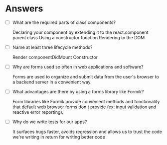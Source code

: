 # Answers

- [ ] What are the required parts of class components?

    Declaring your component by extending it to the react.component parent class
    Using a constructor function
    Rendering to the DOM

- [ ] Name at least three lifecycle methods?

    Render
    componentDidMount
    Constructor

- [ ] Why are forms used so often in web applications and software?

    Forms are used to organize and submit data from the user's browser to a backend server in a convenient way.

- [ ] What advantages are there by using a forms library like Formik?

    Form libraries like Formik provide convenient methods and functionality that default web browser forms don't provide (ex: input validation and reactive error reporting).

- [ ] Why do we write tests for our apps?

    It surfaces bugs faster, avoids regression and allows us to trust the code we're writing in return for writing better code